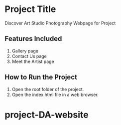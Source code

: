 # Project Title
 Discover Art Studio Photography Webpage for Project

## Features Included
1. Gallery page
2. Contact Us page
3. Meet the Artist page

## How to Run the Project
1. Open the root folder of the project.
2. Open the index.html file in a web browser.
# project-DA-website
